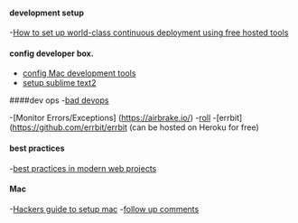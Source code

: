 #### development setup #####

-[How to set up world-class continuous deployment using free hosted tools](https://simonwillison.net/2017/Oct/17/free-continuous-deployment/)


#### config developer box.

- [config Mac development tools](http://www.josebrowne.com/from-windows-to-mac-dev.html)
- [setup sublime text2](http://drewbarontini.com/setup/sublime-text/)


####dev ops
-[bad devops](http://jeffknupp.com/blog/2014/04/15/how-devops-is-killing-the-developer/)

-[Monitor Errors/Exceptions] (https://airbrake.io/)
-[roll](https://rollbar.com/)
-[errbit](https://github.com/errbit/errbit (can be hosted on Heroku for free)

#### best practices

-[best practices in modern web projects](https://news.ycombinator.com/item?id=7953616)


#### Mac
-[Hackers guide to setup mac](http://lapwinglabs.com/blog/hacker-guide-to-setting-up-your-mac)
-[follow up comments](https://news.ycombinator.com/item?id=8402079)
